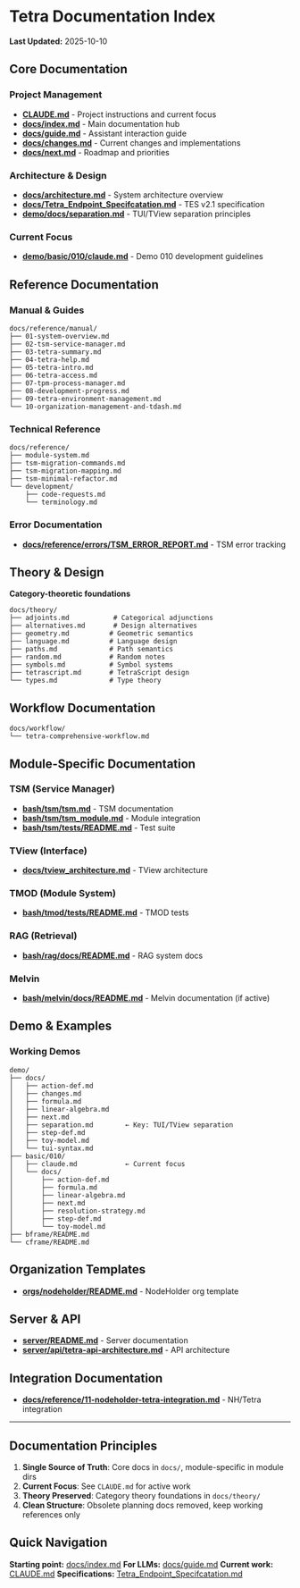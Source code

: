 # Tetra Documentation Index

**Last Updated:** 2025-10-10

## Core Documentation

### Project Management
- **[CLAUDE.md](../CLAUDE.md)** - Project instructions and current focus
- **[docs/index.md](index.md)** - Main documentation hub
- **[docs/guide.md](guide.md)** - Assistant interaction guide
- **[docs/changes.md](changes.md)** - Current changes and implementations
- **[docs/next.md](next.md)** - Roadmap and priorities

### Architecture & Design
- **[docs/architecture.md](architecture.md)** - System architecture overview
- **[docs/Tetra_Endpoint_Specifcatation.md](Tetra_Endpoint_Specifcatation.md)** - TES v2.1 specification
- **[demo/docs/separation.md](../demo/docs/separation.md)** - TUI/TView separation principles

### Current Focus
- **[demo/basic/010/claude.md](../demo/basic/010/claude.md)** - Demo 010 development guidelines

## Reference Documentation

### Manual & Guides
```
docs/reference/manual/
├── 01-system-overview.md
├── 02-tsm-service-manager.md
├── 03-tetra-summary.md
├── 04-tetra-help.md
├── 05-tetra-intro.md
├── 06-tetra-access.md
├── 07-tpm-process-manager.md
├── 08-development-progress.md
├── 09-tetra-environment-management.md
└── 10-organization-management-and-tdash.md
```

### Technical Reference
```
docs/reference/
├── module-system.md
├── tsm-migration-commands.md
├── tsm-migration-mapping.md
├── tsm-minimal-refactor.md
└── development/
    ├── code-requests.md
    └── terminology.md
```

### Error Documentation
- **[docs/reference/errors/TSM_ERROR_REPORT.md](reference/errors/TSM_ERROR_REPORT.md)** - TSM error tracking

## Theory & Design

**Category-theoretic foundations**

```
docs/theory/
├── adjoints.md           # Categorical adjunctions
├── alternatives.md       # Design alternatives
├── geometry.md          # Geometric semantics
├── language.md          # Language design
├── paths.md             # Path semantics
├── random.md            # Random notes
├── symbols.md           # Symbol systems
├── tetrascript.md       # TetraScript design
└── types.md             # Type theory
```

## Workflow Documentation

```
docs/workflow/
└── tetra-comprehensive-workflow.md
```

## Module-Specific Documentation

### TSM (Service Manager)
- **[bash/tsm/tsm.md](../bash/tsm/tsm.md)** - TSM documentation
- **[bash/tsm/tsm_module.md](../bash/tsm/tsm_module.md)** - Module integration
- **[bash/tsm/tests/README.md](../bash/tsm/tests/README.md)** - Test suite

### TView (Interface)
- **[docs/tview_architecture.md](tview_architecture.md)** - TView architecture

### TMOD (Module System)
- **[bash/tmod/tests/README.md](../bash/tmod/tests/README.md)** - TMOD tests

### RAG (Retrieval)
- **[bash/rag/docs/README.md](../bash/rag/docs/README.md)** - RAG system docs

### Melvin
- **[bash/melvin/docs/README.md](../bash/melvin/docs/README.md)** - Melvin documentation (if active)

## Demo & Examples

### Working Demos
```
demo/
├── docs/
│   ├── action-def.md
│   ├── changes.md
│   ├── formula.md
│   ├── linear-algebra.md
│   ├── next.md
│   ├── separation.md        ← Key: TUI/TView separation
│   ├── step-def.md
│   ├── toy-model.md
│   └── tui-syntax.md
├── basic/010/
│   ├── claude.md            ← Current focus
│   └── docs/
│       ├── action-def.md
│       ├── formula.md
│       ├── linear-algebra.md
│       ├── next.md
│       ├── resolution-strategy.md
│       ├── step-def.md
│       └── toy-model.md
├── bframe/README.md
└── cframe/README.md
```

## Organization Templates
- **[orgs/nodeholder/README.md](../orgs/nodeholder/README.md)** - NodeHolder org template

## Server & API
- **[server/README.md](../server/README.md)** - Server documentation
- **[server/api/tetra-api-architecture.md](../server/api/tetra-api-architecture.md)** - API architecture

## Integration Documentation
- **[docs/reference/11-nodeholder-tetra-integration.md](reference/11-nodeholder-tetra-integration.md)** - NH/Tetra integration

---

## Documentation Principles

1. **Single Source of Truth**: Core docs in `docs/`, module-specific in module dirs
2. **Current Focus**: See `CLAUDE.md` for active work
3. **Theory Preserved**: Category theory foundations in `docs/theory/`
4. **Clean Structure**: Obsolete planning docs removed, keep working references only

## Quick Navigation

**Starting point:** [docs/index.md](index.md)
**For LLMs:** [docs/guide.md](guide.md)
**Current work:** [CLAUDE.md](../CLAUDE.md)
**Specifications:** [Tetra_Endpoint_Specifcatation.md](Tetra_Endpoint_Specifcatation.md)
